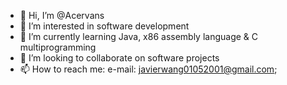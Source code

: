 - 👋 Hi, I’m @Acervans
- 👀 I’m interested in software development
- 🌱 I’m currently learning Java, x86 assembly language & C multiprogramming
- 💞️ I’m looking to collaborate on software projects
- 📫 How to reach me: e-mail: javierwang01052001@gmail.com;

<!---
Acervans/Acervans is a ✨ special ✨ repository because its `README.md` (this file) appears on your GitHub profile.
You can click the Preview link to take a look at your changes.
--->
